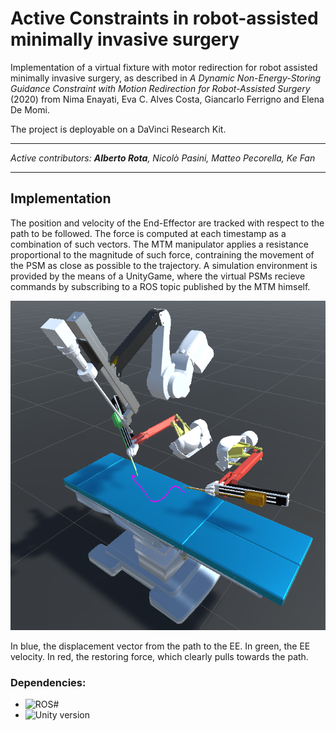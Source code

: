 # Active Constraints in robot-assisted minimally invasive surgery
Implementation of a virtual fixture with motor redirection for robot assisted minimally invasive surgery, as described in *A Dynamic Non-Energy-Storing Guidance Constraint with Motion
Redirection for Robot-Assisted Surgery* (2020) from Nima Enayati, Eva C. Alves Costa, Giancarlo Ferrigno and Elena De Momi.

The project is deployable on a DaVinci Research Kit.
***
*Active contributors: **Alberto Rota**, Nicolò Pasini, Matteo Pecorella, Ke Fan*
***

## Implementation 
The position and velocity of the End-Effector are tracked with respect to the path to be followed. The force is computed at each timestamp as a combination of such vectors. The MTM manipulator applies a resistance proportional to the magnitude of such force, contraining the movement of the PSM as close as possible to the trajectory.
A simulation environment is provided by the means of a UnityGame, where the virtual PSMs recieve commands by subscribing to a ROS topic published by the MTM himself.

![force vectors](https://github.com/alberto-rota/Active-Constraints-in-robot-assisted-minimally-invasive-surgery/blob/main/Images/img1.png)

In blue, the displacement vector from the path to the EE. In green, the EE velocity. In red, the restoring force, which clearly pulls towards the path.


 ### Dependencies: 
 * ![ROS#](https://github.com/siemens/ros-sharp)
 * ![Unity version ]()
 
